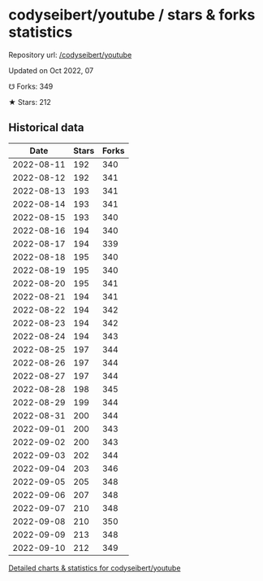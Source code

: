 # codyseibert/youtube / stars & forks statistics

Repository url: [/codyseibert/youtube](https://github.com/codyseibert/youtube)

Updated on Oct 2022, 07

☋ Forks: 349

★ Stars: 212

## Historical data
| Date | Stars | Forks |
|------|-------|-------|
| 2022-08-11 | 192 | 340 | 
| 2022-08-12 | 192 | 341 | 
| 2022-08-13 | 193 | 341 | 
| 2022-08-14 | 193 | 341 | 
| 2022-08-15 | 193 | 340 | 
| 2022-08-16 | 194 | 340 | 
| 2022-08-17 | 194 | 339 | 
| 2022-08-18 | 195 | 340 | 
| 2022-08-19 | 195 | 340 | 
| 2022-08-20 | 195 | 341 | 
| 2022-08-21 | 194 | 341 | 
| 2022-08-22 | 194 | 342 | 
| 2022-08-23 | 194 | 342 | 
| 2022-08-24 | 194 | 343 | 
| 2022-08-25 | 197 | 344 | 
| 2022-08-26 | 197 | 344 | 
| 2022-08-27 | 197 | 344 | 
| 2022-08-28 | 198 | 345 | 
| 2022-08-29 | 199 | 344 | 
| 2022-08-31 | 200 | 344 | 
| 2022-09-01 | 200 | 343 | 
| 2022-09-02 | 200 | 343 | 
| 2022-09-03 | 202 | 344 | 
| 2022-09-04 | 203 | 346 | 
| 2022-09-05 | 205 | 348 | 
| 2022-09-06 | 207 | 348 | 
| 2022-09-07 | 210 | 348 | 
| 2022-09-08 | 210 | 350 | 
| 2022-09-09 | 213 | 348 | 
| 2022-09-10 | 212 | 349 | 


[Detailed charts & statistics for codyseibert/youtube](https://reviewgithub.com/rep/codyseibert/youtube)
